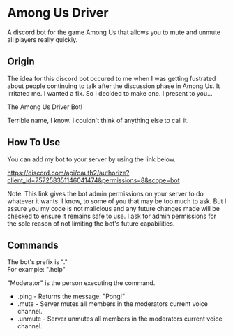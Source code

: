 # Among Us Driver
A discord bot for the game Among Us that allows you to mute and unmute all players really quickly.

Origin
-----------

The idea for this discord bot occured to me when I was getting fustrated about people continuing to talk after the discussion phase in Among Us. It irritated me. I wanted a fix. So I decided to make one. I present to you...

The Among Us Driver Bot!  

Terrible name, I know. I couldn't think of anything else to call it.

How To Use
-----------
You can add my bot to your server by using the link below.

https://discord.com/api/oauth2/authorize?client_id=757258351146041474&permissions=8&scope=bot

Note: This link gives the bot admin permissions on your server to do whatever it wants. I know, to some of you that may be too much to ask. But I assure you my code is not malicious and any future changes made will be checked to ensure it remains safe to use. I ask for admin permissions for the sole reason of not limiting the bot's future capabilities.

Commands
-----------
The bot's prefix is "."  
For example: ".help"


"Moderator" is the person executing the command.

* .ping - Returns the message: "Pong!"
* .mute - Server mutes all members in the moderators current voice channel.
* .unmute - Server unmutes all members in the moderators current voice channel.
